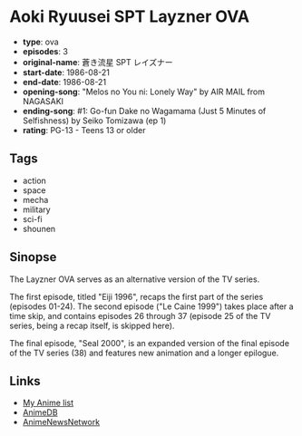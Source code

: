 # Aoki Ryuusei SPT Layzner OVA

-   **type**: ova
-   **episodes**: 3
-   **original-name**: 蒼き流星 SPT レイズナー
-   **start-date**: 1986-08-21
-   **end-date**: 1986-08-21
-   **opening-song**: "Melos no You ni: Lonely Way" by AIR MAIL from NAGASAKI
-   **ending-song**: #1: Go-fun Dake no Wagamama (Just 5 Minutes of Selfishness) by Seiko Tomizawa (ep 1)
-   **rating**: PG-13 - Teens 13 or older

## Tags

-   action
-   space
-   mecha
-   military
-   sci-fi
-   shounen

## Sinopse

The Layzner OVA serves as an alternative version of the TV series.

The first episode, titled "Eiji 1996", recaps the first part of the series (episodes 01-24). The second episode ("Le Caine 1999") takes place after a time skip, and contains episodes 26 through 37 (episode 25 of the TV series, being a recap itself, is skipped here).

The final episode, "Seal 2000", is an expanded version of the final episode of the TV series (38) and features new animation and a longer epilogue.

## Links

-   [My Anime list](https://myanimelist.net/anime/5755/Aoki_Ryuusei_SPT_Layzner_OVA)
-   [AnimeDB](http://anidb.info/perl-bin/animedb.pl?show=anime&aid=2155)
-   [AnimeNewsNetwork](http://www.animenewsnetwork.com/encyclopedia/anime.php?id=9168)
